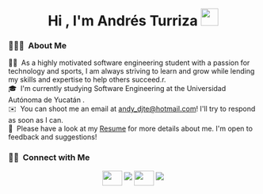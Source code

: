<h1 align="center"><b>Hi , I'm Andrés Turriza </b><img src="https://media.giphy.com/media/hvRJCLFzcasrR4ia7z/giphy.gif" width="35"></h1>

### 👨🏻‍💻 &nbsp;About Me

👨‍💻 &nbsp;As a highly motivated software engineering student with a passion for technology and sports, I am always striving to learn and grow while lending my skills and expertise to help others succeed.r.\
🎓 &nbsp;I'm currently studying Software Engineering at the Universidad Autónoma de Yucatán .\
✉️ &nbsp;You can shoot me an email at andy_djte@hotmail.com! I'll try to respond as soon as I can.\
📄 &nbsp;Please have a look at my [Resume](https://1drv.ms/b/s!AndFIVNu5qUNkAlBA6FTmm4NO5JF?e=t6JRUU) for more details about me. I'm open to feedback and suggestions!

### 🤝🏻 &nbsp;Connect with Me

<p align="center">
<a href="https://www.linkedin.com/in/andres-turriza/"><img align="center" src="https://img.shields.io/badge/Instagram-%23E4405F.svg?logo=Instagram&logoColor=white" height="30" width="40" /></a>
<a href="andy_djte@hotmail.com"><img src="https://img.shields.io/badge/-Adityakanoi-D14836?style=flat&logo=Gmail&logoColor=white"/></a>
<a href="https://www.instagram.com/andy_tue/"><img align="center" src="https://img.shields.io/badge/Facebook-%231877F2.svg?logo=Facebook&logoColor=white" height="30" width="40" /></a>
<a href="https://www.facebook.com/Andy.Turriza"><img src="https://img.shields.io/badge/Facebook-%231877F2.svg?logo=Facebook&logoColor=white"/></a>
</p>


